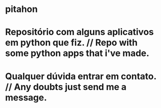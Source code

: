 # pitahon
# Repositório com alguns aplicativos em python que fiz. // Repo with some python apps that i've made.
# Qualquer dúvida entrar em contato. // Any doubts just send me a message.